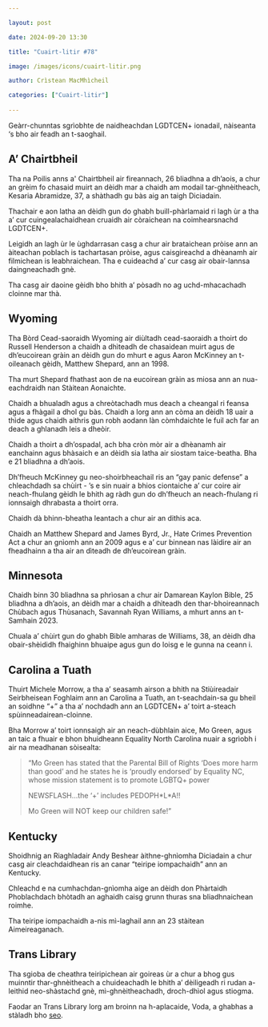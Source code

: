 ```yaml
---

layout: post

date: 2024-09-20 13:30

title: "Cuairt-litir #78"

image: /images/icons/cuairt-litir.png

author: Crìstean MacMhìcheil

categories: ["Cuairt-litir"]
  
---
```


Geàrr-chunntas sgrìobhte de naidheachdan LGDTCEN+ ionadail, nàiseanta ‘s bho air feadh an t-saoghail.

## A’ Chairtbheil

Tha na Poilis anns a' Chairtbheil air fireannach, 26 bliadhna a dh’aois, a chur an grèim fo chasaid muirt an dèidh mar a chaidh am modail tar-ghnèitheach, Kesaria Abramidze, 37, a shàthadh gu bàs aig an taigh Diciadain.

Thachair e aon latha an dèidh gun do ghabh buill-phàrlamaid ri lagh ùr a tha a’ cur cuingealachaidhean cruaidh air còraichean na coimhearsnachd LGDTCEN+.

Leigidh an lagh ùr le ùghdarrasan casg a chur air brataichean pròise ann an àiteachan poblach is tachartasan pròise, agus caisgireachd a dhèanamh air filmichean is leabhraichean. Tha e cuideachd a’ cur casg air obair-lannsa daingneachadh gnè.

Tha casg air daoine gèidh bho bhith a’ pòsadh no ag uchd-mhacachadh cloinne mar thà.

## Wyoming

Tha Bòrd Cead-saoraidh Wyoming air diùltadh cead-saoraidh a thoirt do Russell Henderson a chaidh a dhìteadh de chasaidean muirt agus de dh’eucoirean gràin an dèidh gun do mhurt e agus Aaron McKinney an t-oileanach gèidh, Matthew Shepard, ann an 1998.

Tha murt Shepard fhathast aon de na eucoirean gràin as miosa ann an nua-eachdraidh nan Stàitean Aonaichte.

Chaidh a bhualadh agus a chreòtachadh mus deach a cheangal ri feansa agus a fhàgail a dhol gu bàs. Chaidh a lorg ann an còma an dèidh 18 uair a thìde agus chaidh aithris gun robh aodann làn còmhdaichte le fuil ach far an deach a ghlanadh leis a dheòir.

Chaidh a thoirt a dh’ospadal, ach bha cròn mòr air a dhèanamh air eanchainn agus bhàsaich e an dèidh sia latha air siostam taice-beatha. Bha e 21 bliadhna a dh’aois.

Dh’fheuch McKinney gu neo-shoirbheachail ris an “gay panic defense” a chleachdadh sa chùirt - ’s e sin nuair a bhios ciontaiche a’ cur coire air neach-fhulang gèidh le bhith ag ràdh gun do dh’fheuch an neach-fhulang ri ionnsaigh dhrabasta a thoirt orra.

Chaidh dà bhinn-bheatha leantach a chur air an dithis aca.

Chaidh an Matthew Shepard and James Byrd, Jr., Hate Crimes Prevention Act a chur an gnìomh ann an 2009 agus e a’ cur binnean nas làidire air an fheadhainn a tha air an dìteadh de dh’eucoirean gràin.

## Minnesota

Chaidh binn 30 bliadhna sa phrìosan a chur air Damarean Kaylon Bible, 25 bliadhna a dh’aois, an dèidh mar a chaidh a dhìteadh den thar-bhoireannach Chùbach agus Thùsanach, Savannah Ryan Williams, a mhurt anns an t-Samhain 2023.

Chuala a’ chùirt gun do ghabh Bible amharas de Williams, 38, an dèidh dha obair-shèididh fhaighinn bhuaipe agus gun do loisg e le gunna na ceann i.

## Carolina a Tuath

Thuirt Michele Morrow, a tha a’ seasamh airson a bhith na Stiùireadair Seirbheisean Foghlaim ann an Carolina a Tuath, an t-seachdain-sa gu bheil an soidhne “+” a tha a’ nochdadh ann an LGDTCEN+ a’ toirt a-steach spùinneadairean-cloinne.

Bha Morrow a’ toirt ionnsaigh air an neach-dùbhlain aice, Mo Green, agus an taic a fhuair e bhon bhuidheann Equality North Carolina nuair a sgrìobh i air na meadhanan sòisealta:

>“Mo Green has stated that the Parental Bill of Rights ‘Does more harm than good’ and he states he is ‘proudly endorsed’ by Equality NC, whose mission statement is to promote LGBTQ+ power
>
>NEWSFLASH…the ‘+’ includes PEDOPH\*L\*A!!
>
>Mo Green will NOT keep our children safe!”

## Kentucky

Shoidhnig an Riaghladair Andy Beshear àithne-ghnìomha Diciadain a chur casg air cleachdaidhean ris an canar “teiripe iompachaidh” ann an Kentucky.

Chleachd e na cumhachdan-gnìomha aige an dèidh don Phàrtaidh Phoblachdach bhòtadh an aghaidh caisg grunn thuras sna bliadhnaichean roimhe.

Tha teiripe iompachaidh a-nis mì-laghail ann an 23 stàitean Aimeireaganach. 

## Trans Library

Tha sgioba de cheathra teiripichean air goireas ùr a chur a bhog gus muinntir thar-ghnèitheach a chuideachadh le bhith a’ dèiligeadh ri rudan a-leithid neo-shàstachd gnè, mì-ghnèitheachadh, droch-dhìol agus stiogma.

Faodar an Trans Library lorg am broinn na h-aplacaide, Voda, a ghabhas a stàladh bho [seo](https://www.voda.co/).